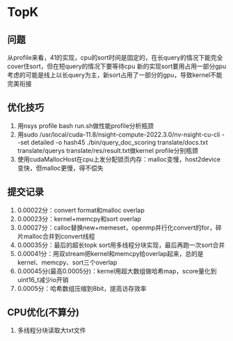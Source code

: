 # TopK

## 问题
从profile来看，41的实现，cpu的sort时间是固定的，在长query的情况下能完全cover住sort，但在短query的情况下要等待cpu
新的实现sort要用占用一部分gpu
考虑的可能是线上以长query为主，新sort占用了一部分的gpu，导致kernel不能完美衔接

## 优化技巧
1. 用nsys profile bash run.sh做性能profile分析瓶颈
2. 用sudo /usr/local/cuda-11.8/nsight-compute-2022.3.0/nv-nsight-cu-cli --set detailed -o hash45 ./bin/query_doc_scoring translate/docs.txt translate/querys translate/res/result.txt做kernel profile分别瓶颈
3. 使用cudaMallocHost在cpu上发分配锁页内存：malloc变慢，host2device变快，但malloc更慢，得不偿失

## 提交记录
1. 0.00022分：convert format和malloc overlap
2. 0.00023分：kernel+memcpy和sort overlap
3. 0.00027分：calloc替换new+memeset，openmp并行化convert的for，碎片malloc合并到convert线程
4. 0.00035分：最后的超长topk sort用多线程分块实现，最后再跑一次sort合并
5. 0.00041分：用双stream把kernel和memcpy给overlap起来，总的是kernel、memcpy、sort三个overlap
6. 0.00045分(最高0.0005分)：kernel用超大数组做哈希map，score量化到uint16_t减少io开销
7. 0.0005分：哈希数组压缩到8bit，提高访存效率

## CPU优化(不算分)
1. 多线程分块读取大txt文件